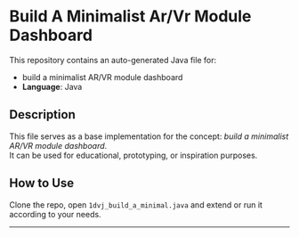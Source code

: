 # Build A Minimalist Ar/Vr Module Dashboard

This repository contains an auto-generated Java file for:

- build a minimalist AR/VR module dashboard
- **Language**: Java

## Description

This file serves as a base implementation for the concept: *build a minimalist AR/VR module dashboard*.  
It can be used for educational, prototyping, or inspiration purposes.

## How to Use

Clone the repo, open `1dvj_build_a_minimal.java` and extend or run it according to your needs.

---


